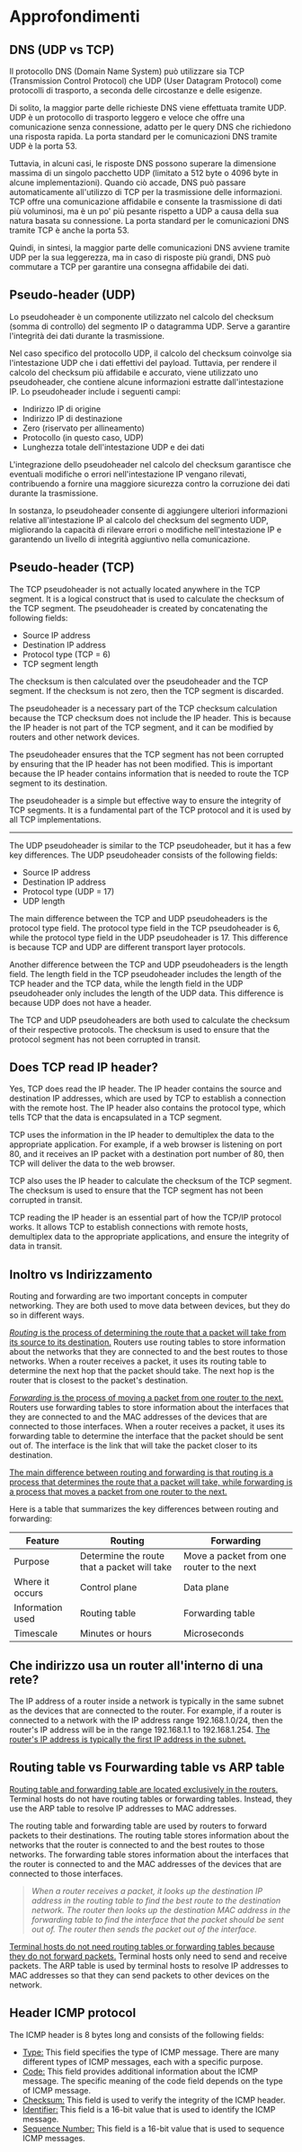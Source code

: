 # Approfondimenti

## DNS (UDP vs TCP)

Il protocollo DNS (Domain Name System) può utilizzare sia TCP (Transmission Control Protocol) che UDP (User Datagram Protocol) come protocolli di trasporto, a seconda delle circostanze e delle esigenze.

Di solito, la maggior parte delle richieste DNS viene effettuata tramite UDP. UDP è un protocollo di trasporto leggero e veloce che offre una comunicazione senza connessione, adatto per le query DNS che richiedono una risposta rapida. La porta standard per le comunicazioni DNS tramite UDP è la porta 53.

Tuttavia, in alcuni casi, le risposte DNS possono superare la dimensione massima di un singolo pacchetto UDP (limitato a 512 byte o 4096 byte in alcune implementazioni). Quando ciò accade, DNS può passare automaticamente all'utilizzo di TCP per la trasmissione delle informazioni. TCP offre una comunicazione affidabile e consente la trasmissione di dati più voluminosi, ma è un po' più pesante rispetto a UDP a causa della sua natura basata su connessione. La porta standard per le comunicazioni DNS tramite TCP è anche la porta 53.

Quindi, in sintesi, la maggior parte delle comunicazioni DNS avviene tramite UDP per la sua leggerezza, ma in caso di risposte più grandi, DNS può commutare a TCP per garantire una consegna affidabile dei dati.




## Pseudo-header (UDP)

Lo pseudoheader è un componente utilizzato nel calcolo del checksum (somma di controllo) del segmento IP o datagramma UDP. Serve a garantire l'integrità dei dati durante la trasmissione.

Nel caso specifico del protocollo UDP, il calcolo del checksum coinvolge sia l'intestazione UDP che i dati effettivi del payload. Tuttavia, per rendere il calcolo del checksum più affidabile e accurato, viene utilizzato uno pseudoheader, che contiene alcune informazioni estratte dall'intestazione IP. Lo pseudoheader include i seguenti campi:

- Indirizzo IP di origine
- Indirizzo IP di destinazione
- Zero (riservato per allineamento)
- Protocollo (in questo caso, UDP)
- Lunghezza totale dell'intestazione UDP e dei dati

L'integrazione dello pseudoheader nel calcolo del checksum garantisce che eventuali modifiche o errori nell'intestazione IP vengano rilevati, contribuendo a fornire una maggiore sicurezza contro la corruzione dei dati durante la trasmissione.

In sostanza, lo pseudoheader consente di aggiungere ulteriori informazioni relative all'intestazione IP al calcolo del checksum del segmento UDP, migliorando la capacità di rilevare errori o modifiche nell'intestazione IP e garantendo un livello di integrità aggiuntivo nella comunicazione.




## Pseudo-header (TCP)

The TCP pseudoheader is not actually located anywhere in the TCP segment. It is a logical construct that is used to calculate the checksum of the TCP segment. The pseudoheader is created by concatenating the following fields:

* Source IP address
* Destination IP address
* Protocol type (TCP = 6)
* TCP segment length

The checksum is then calculated over the pseudoheader and the TCP segment. If the checksum is not zero, then the TCP segment is discarded.

The pseudoheader is a necessary part of the TCP checksum calculation because the TCP checksum does not include the IP header. This is because the IP header is not part of the TCP segment, and it can be modified by routers and other network devices.

The pseudoheader ensures that the TCP segment has not been corrupted by ensuring that the IP header has not been modified. This is important because the IP header contains information that is needed to route the TCP segment to its destination.

The pseudoheader is a simple but effective way to ensure the integrity of TCP segments. It is a fundamental part of the TCP protocol and it is used by all TCP implementations.

---

The UDP pseudoheader is similar to the TCP pseudoheader, but it has a few key differences. The UDP pseudoheader consists of the following fields:

* Source IP address
* Destination IP address
* Protocol type (UDP = 17)
* UDP length

The main difference between the TCP and UDP pseudoheaders is the protocol type field. The protocol type field in the TCP pseudoheader is 6, while the protocol type field in the UDP pseudoheader is 17. This difference is because TCP and UDP are different transport layer protocols.

Another difference between the TCP and UDP pseudoheaders is the length field. The length field in the TCP pseudoheader includes the length of the TCP header and the TCP data, while the length field in the UDP pseudoheader only includes the length of the UDP data. This difference is because UDP does not have a header.

The TCP and UDP pseudoheaders are both used to calculate the checksum of their respective protocols. The checksum is used to ensure that the protocol segment has not been corrupted in transit.




## Does TCP read IP header?

Yes, TCP does read the IP header. The IP header contains the source and destination IP addresses, which are used by TCP to establish a connection with the remote host. The IP header also contains the protocol type, which tells TCP that the data is encapsulated in a TCP segment.

TCP uses the information in the IP header to demultiplex the data to the appropriate application. For example, if a web browser is listening on port 80, and it receives an IP packet with a destination port number of 80, then TCP will deliver the data to the web browser.

TCP also uses the IP header to calculate the checksum of the TCP segment. The checksum is used to ensure that the TCP segment has not been corrupted in transit.

TCP reading the IP header is an essential part of how the TCP/IP protocol works. It allows TCP to establish connections with remote hosts, demultiplex data to the appropriate applications, and ensure the integrity of data in transit.




## Inoltro vs Indirizzamento

Routing and forwarding are two important concepts in computer networking. They are both used to move data between devices, but they do so in different ways.

<u>*Routing* is the process of determining the route that a packet will take from its source to its destination.</u> Routers use routing tables to store information about the networks that they are connected to and the best routes to those networks. When a router receives a packet, it uses its routing table to determine the next hop that the packet should take. The next hop is the router that is closest to the packet's destination.

<u>*Forwarding* is the process of moving a packet from one router to the next.</u> Routers use forwarding tables to store information about the interfaces that they are connected to and the MAC addresses of the devices that are connected to those interfaces. When a router receives a packet, it uses its forwarding table to determine the interface that the packet should be sent out of. The interface is the link that will take the packet closer to its destination.

<u>The main difference between routing and forwarding is that routing is a process that determines the route that a packet will take, while forwarding is a process that moves a packet from one router to the next.</u>

Here is a table that summarizes the key differences between routing and forwarding:

| Feature | Routing | Forwarding |
|---|---|---|
| Purpose | Determine the route that a packet will take | Move a packet from one router to the next |
| Where it occurs | Control plane | Data plane |
| Information used | Routing table | Forwarding table |
| Timescale | Minutes or hours | Microseconds |




## Che indirizzo usa un router all'interno di una rete?

The IP address of a router inside a network is typically in the same subnet as the devices that are connected to the router. For example, if a router is connected to a network with the IP address range 192.168.1.0/24, then the router's IP address will be in the range 192.168.1.1 to 192.168.1.254. <u>The router's IP address is typically the first IP address in the subnet.</u>




## Routing table vs Fourwarding table vs ARP table

<u>Routing table and forwarding table are located exclusively in the routers.</u> Terminal hosts do not have routing tables or forwarding tables. Instead, they use the ARP table to resolve IP addresses to MAC addresses.

The routing table and forwarding table are used by routers to forward packets to their destinations. The routing table stores information about the networks that the router is connected to and the best routes to those networks. The forwarding table stores information about the interfaces that the router is connected to and the MAC addresses of the devices that are connected to those interfaces.

> *When a router receives a packet, it looks up the destination IP address in the routing table to find the best route to the destination network. The router then looks up the destination MAC address in the forwarding table to find the interface that the packet should be sent out of. The router then sends the packet out of the interface.*

<u>Terminal hosts do not need routing tables or forwarding tables because they do not forward packets.</u> Terminal hosts only need to send and receive packets. The ARP table is used by terminal hosts to resolve IP addresses to MAC addresses so that they can send packets to other devices on the network.




## Header ICMP protocol

The ICMP header is 8 bytes long and consists of the following fields:

* <u>Type:</u> This field specifies the type of ICMP message. There are many different types of ICMP messages, each with a specific purpose.
* <u>Code:</u> This field provides additional information about the ICMP message. The specific meaning of the code field depends on the type of ICMP message.
* <u>Checksum:</u> This field is used to verify the integrity of the ICMP header.
* <u>Identifier:</u> This field is a 16-bit value that is used to identify the ICMP message.
* <u>Sequence Number:</u> This field is a 16-bit value that is used to sequence ICMP messages.
